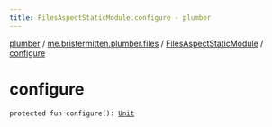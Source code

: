 ```yaml
---
title: FilesAspectStaticModule.configure - plumber
---
```


[plumber](../../index.html) / [me.bristermitten.plumber.files](../index.html) / [FilesAspectStaticModule](index.html) / [configure](./configure.html)

# configure

`protected fun configure(): `[`Unit`](https://kotlinlang.org/api/latest/jvm/stdlib/kotlin/-unit/index.html)